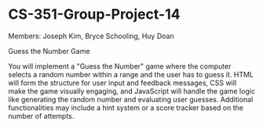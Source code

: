 # CS-351-Group-Project-14

Members: Joseph Kim, Bryce Schooling, Huy Doan

Guess the Number Game

You will implement a "Guess the Number" game where the computer selects a random number within a range and the user has to guess it. HTML will form the structure for user input and feedback messages, CSS will make the game visually engaging, and JavaScript will handle the game logic like generating the random number and evaluating user guesses. Additional functionalities may include a hint system or a score tracker based on the number of attempts.
